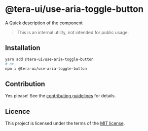 # @tera-ui/use-aria-toggle-button

A Quick description of the component

> This is an internal utility, not intended for public usage.

## Installation

```sh
yarn add @tera-ui/use-aria-toggle-button
# or
npm i @tera-ui/use-aria-toggle-button
```

## Contribution

Yes please! See the
[contributing guidelines](https://github.com/nextui-org/nextui/blob/master/CONTRIBUTING.md)
for details.

## Licence

This project is licensed under the terms of the
[MIT license](https://github.com/nextui-org/nextui/blob/master/LICENSE).
